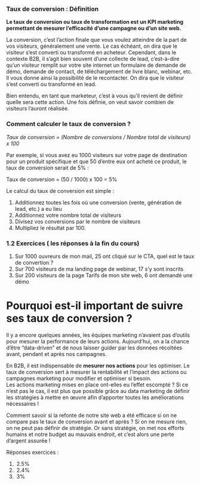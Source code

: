 ### Taux de conversion : Définition

**Le taux de conversion ou taux de transformation est un KPI marketing permettant de mesurer l’efficacité d’une campagne ou d’un site web.**

La conversion, c’est l’action finale que vous voulez atteindre de la part de vos visiteurs, généralement une vente. Le cas échéant, on dira que le visiteur s’est converti ou transformé en acheteur. Cependant, dans le contexte B2B, il s’agit bien souvent d’une collecte de lead, c’est-à-dire qu’un visiteur remplit sur votre site internet un formulaire de demande de démo, demande de contact, de téléchargement de livre blanc, webinar, etc. Il vous donne ainsi la possibilité de le recontacter. On dira que le visiteur s’est converti ou transformé en lead. 

Bien entendu, en tant que marketeur, c’est à vous qu’il revient de définir quelle sera cette action. Une fois définie, on veut savoir combien de visiteurs l’auront réalisée.
### Comment calculer le taux de conversion ?
*Taux de conversion = (Nombre de conversions / Nombre total de visiteurs) x 100*

Par exemple, si vous avez eu 1000 visiteurs sur votre page de destination pour un produit spécifique et que 50 d’entre eux ont acheté ce produit, le taux de conversion serait de 5% :

Taux de conversion = (50 / 1000) x 100 = 5%

Le calcul du taux de conversion est simple :

1. Additionnez toutes les fois où une conversion (vente, génération de lead, etc.) a eu lieu
2. Additionnez votre nombre total de visiteurs
3. Divisez vos conversions par le nombre de visiteurs
4. Multipliez le résultat par 100.

### 1.2 Exercices ( les réponses à la fin du cours) 

1. Sur 1000 ouvreurs de mon mail, 25 ont cliqué sur le CTA, quel est le taux de convertion ? 
2. Sur 700 visiteurs de ma landing page de webinar, 17 s’y sont inscrits
3. Sur 200 visiteurs de la page Tarifs de mon site web, 6 ont demandé une démo

# Pourquoi est-il important de suivre ses taux de conversion ?

Il y a encore quelques années, les équipes marketing n’avaient pas d’outils pour mesurer la performance de leurs actions. Aujourd’hui, on a la chance d’être “data-driven” et de nous laisser guider par les données récoltées avant, pendant et après nos campagnes.

En B2B, il est indispensable de **mesurer nos actions** pour les optimiser. Le taux de conversion sert à mesurer la rentabilité et l’impact des actions ou campagnes marketing pour modifier et optimiser si besoin.  
Les actions marketing mises en place ont-elles eu l’effet escompté ? Si ce n’est pas le cas, il est plus que possible grâce au data marketing de définir les stratégies à mettre en œuvre afin d’apporter toutes les améliorations nécessaires !

Comment savoir si la refonte de notre site web a été efficace si on ne compare pas le taux de conversion avant et après ? Si on ne mesure rien, on ne peut pas définir de stratégie. Or sans stratégie, on met nos efforts humains et notre budget au mauvais endroit, et c’est alors une perte d’argent assurée !

Réponses exercices :

1.  2.5%
2.  2.4%
3.  3%